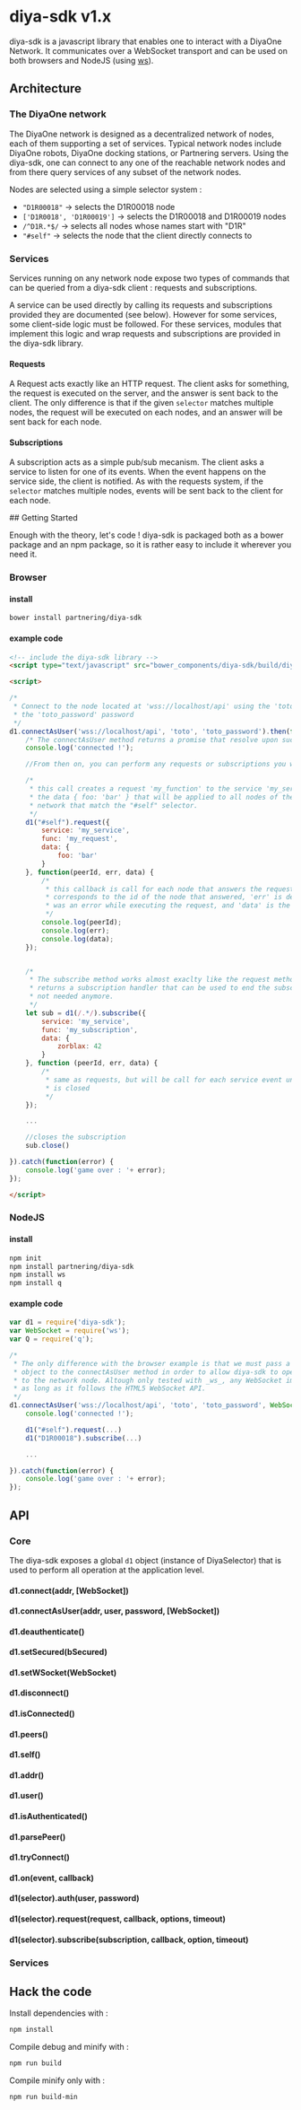 diya-sdk v1.x
========

diya-sdk is a javascript library that enables one to interact with a DiyaOne Network. It communicates over a 
WebSocket transport and can be used on both browsers and NodeJS (using [ws](https://github.com/websockets/ws)).


## Architecture

### The DiyaOne network 

The DiyaOne network is designed as a decentralized network of nodes, each of them supporting a set of services. Typical network
nodes include DiyaOne robots, DiyaOne docking stations, or Partnering servers. Using the diya-sdk, one can connect to any one of the reachable network nodes and from there query services of any subset of the network nodes.

Nodes are selected using a simple selector system :

- ```"D1R00018"``` -> selects the D1R00018 node
- ```['D1R0018', 'D1R00019']``` -> selects the D1R00018 and D1R00019 nodes
- ```/^D1R.*$/``` -> selects all nodes whose names start with "D1R"
- ```"#self"``` -> selects the node that the client directly connects to

### Services 

Services running on any network node expose two types of commands that can be queried from a diya-sdk client : requests and 
subscriptions. 

A service can be used directly by calling its requests and subscriptions provided they are documented (see below).
However for some services, some client-side logic must be followed. For these services, modules that implement this logic and wrap requests and subscriptions are provided in the diya-sdk library.

#### Requests

A Request acts exactly like an HTTP request. The client asks for something, the request is executed on the server, and the answer
 is sent back to the client. The only difference is that if the given ```selector``` matches multiple nodes, the request will be 
executed on each nodes, and an answer will be sent back for each node.

#### Subscriptions

A subscription acts as a simple pub/sub mecanism. The client asks a service to listen for one of its events. When the event
 happens on the service side, the client is notified. As with the requests system, if the ```selector``` matches multiple nodes, events will be sent back to the client for each node.


## Getting Started 

Enough with the theory, let's code ! diya-sdk is packaged both as a bower package and an npm package, so it is rather easy to include it wherever you need it.

### Browser
#### install
```sh
bower install partnering/diya-sdk
```

#### example code
```html
<!-- include the diya-sdk library -->
<script type="text/javascript" src="bower_components/diya-sdk/build/diya-sdk.min.js"></script>

<script>

/* 
 * Connect to the node located at 'wss://localhost/api' using the 'toto' login and
 * the 'toto_password' password 
 */
d1.connectAsUser('wss://localhost/api', 'toto', 'toto_password').then(function () {
    /* The connectAsUser method returns a promise that resolve upon successful connection */
    console.log('connected !');

    //From then on, you can perform any requests or subscriptions you want

    /* 
     * this call creates a request 'my_function' to the service 'my_service' with
     * the data { foo: 'bar' } that will be applied to all nodes of the 'wss://localhost/api'
     * network that match the "#self" selector.
     */
    d1("#self").request({
        service: 'my_service',
        func: 'my_request',
        data: {
            foo: 'bar'
        }
    }, function(peerId, err, data) {
        /* 
         * this callback is call for each node that answers the request. the 'peerId' 
         * corresponds to the id of the node that answered, 'err' is defined if there
         * was an error while executing the request, and 'data' is the request's answer
         */
        console.log(peerId);
        console.log(err);
        console.log(data);
    });


    /*
     * The subscribe method works almost exaclty like the request method, except that it
     * returns a subscription handler that can be used to end the subscription once it's
     * not needed anymore.
     */
    let sub = d1(/.*/).subscribe({
        service: 'my_service',
        func: 'my_subscription',
        data: {
            zorblax: 42
        }
    }, function (peerId, err, data) {
        /* 
         * same as requests, but will be call for each service event until the subscription
         * is closed
         */
    });

    ...

    //closes the subscription
    sub.close()

}).catch(function(error) {
    console.log('game over : '+ error);
}); 

</script>
```

### NodeJS
#### install
```sh
npm init
npm install partnering/diya-sdk
npm install ws
npm install q
```
#### example code 
```js
var d1 = require('diya-sdk');
var WebSocket = require('ws');
var Q = require('q');

/*
 * The only difference with the browser example is that we must pass a WebSocket implementation
 * object to the connectAsUser method in order to allow diya-sdk to open the WebSocket channel
 * to the network node. Altough only tested with _ws_, any WebSocket implementation should work 
 * as long as it follows the HTML5 WebSocket API.
 */
d1.connectAsUser('wss://localhost/api', 'toto', 'toto_password', WebSocket).then(function() {
    console.log('connected !');

    d1("#self").request(...)
    d1("D1R00018").subscribe(...)

    ...

}).catch(function(error) {
    console.log('game over : '+ error);
}); 
```


## API

### Core 

The diya-sdk exposes a global ```d1``` object (instance of DiyaSelector) that is used to perform all operation
at the application level.

#### d1.connect(addr, [WebSocket])

#### d1.connectAsUser(addr, user, password, [WebSocket])

#### d1.deauthenticate()

#### d1.setSecured(bSecured)

#### d1.setWSocket(WebSocket)

#### d1.disconnect()

#### d1.isConnected()

#### d1.peers()

#### d1.self()

#### d1.addr()

#### d1.user()

#### d1.isAuthenticated()

#### d1.parsePeer()

#### d1.tryConnect()

#### d1.on(event, callback)

#### d1(selector).auth(user, password)

#### d1(selector).request(request, callback, options, timeout)

#### d1(selector).subscribe(subscription, callback, option, timeout)
 

### Services


## Hack the code
Install dependencies with : 
```sh
npm install
```

Compile debug and minify with : 
```sh
npm run build
```

Compile minify only with : 
```sh
npm run build-min
```

